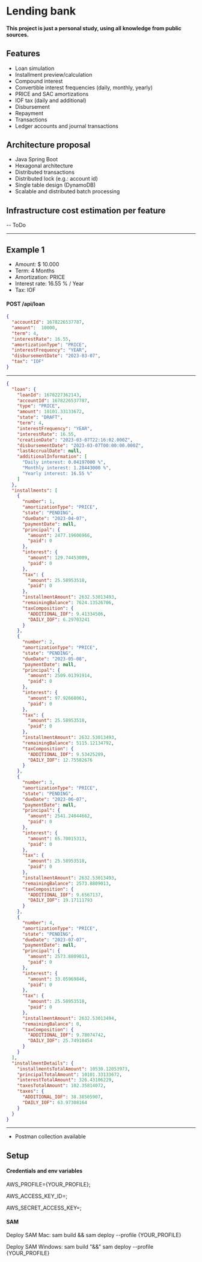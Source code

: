 # Lending bank
#### This project is just a personal study, using all knowledge from public sources.

## Features
- Loan simulation
- Installment preview/calculation
- Compound interest
- Convertible interest frequencies (daily, monthly, yearly)
- PRICE and SAC amortizations
- IOF tax (daily and additional)
- Disbursement
- Repayment
- Transactions
- Ledger accounts and journal transactions

## Architecture proposal
- Java Spring Boot
- Hexagonal architecture
- Distributed transactions
- Distributed lock (e.g.: account id)
- Single table design (DynamoDB)
- Scalable and distributed batch processing
## Infrastructure cost estimation per feature
-- ToDo 

--- 

## Example 1

- Amount: $ 10.000 
- Term: 4 Months
- Amortization: PRICE
- Interest rate: 16.55 % / Year
- Tax: IOF


#### POST /api/loan
```json
{
  "accountId": 1678226537787,
  "amount":  10000,
  "term": 4,
  "interestRate": 16.55,
  "amortizationType": "PRICE",
  "interestFrequency": "YEAR",
  "disbursementDate": "2023-03-07",
  "tax": "IOF"
}
```

--- 

```json
{
  "loan": {
    "loanId": 1678227362143,
    "accountId": 1678226537787,
    "type": "PRICE",
    "amount": 10101.33133672,
    "state": "DRAFT",
    "term": 4,
    "interestFrequency": "YEAR",
    "interestRate": 16.55,
    "creationDate": "2023-03-07T22:16:02.000Z",
    "disbursementDate": "2023-03-07T00:00:00.000Z",
    "lastAccrualDate": null,
    "additionalInformation": [
      "Daily interest: 0.04197000 %",
      "Monthly interest: 1.28443000 %",
      "Yearly interest: 16.55 %"
    ]
  },
  "installments": [
    {
      "number": 1,
      "amortizationType": "PRICE",
      "state": "PENDING",
      "dueDate": "2023-04-07",
      "paymentDate": null,
      "principal": {
        "amount": 2477.19606966,
        "paid": 0
      },
      "interest": {
        "amount": 129.74453009,
        "paid": 0
      },
      "tax": {
        "amount": 25.58953518,
        "paid": 0
      },
      "installmentAmount": 2632.53013493,
      "remainingBalance": 7624.13526706,
      "taxComposition": {
        "ADDITIONAL_IOF": 9.41334506,
        "DAILY_IOF": 6.29703241
      }
    },
    {
      "number": 2,
      "amortizationType": "PRICE",
      "state": "PENDING",
      "dueDate": "2023-05-08",
      "paymentDate": null,
      "principal": {
        "amount": 2509.01391914,
        "paid": 0
      },
      "interest": {
        "amount": 97.92668061,
        "paid": 0
      },
      "tax": {
        "amount": 25.58953518,
        "paid": 0
      },
      "installmentAmount": 2632.53013493,
      "remainingBalance": 5115.12134792,
      "taxComposition": {
        "ADDITIONAL_IOF": 9.53425289,
        "DAILY_IOF": 12.75582676
      }
    },
    {
      "number": 3,
      "amortizationType": "PRICE",
      "state": "PENDING",
      "dueDate": "2023-06-07",
      "paymentDate": null,
      "principal": {
        "amount": 2541.24044662,
        "paid": 0
      },
      "interest": {
        "amount": 65.70015313,
        "paid": 0
      },
      "tax": {
        "amount": 25.58953518,
        "paid": 0
      },
      "installmentAmount": 2632.53013493,
      "remainingBalance": 2573.8809013,
      "taxComposition": {
        "ADDITIONAL_IOF": 9.6567137,
        "DAILY_IOF": 19.17111793
      }
    },
    {
      "number": 4,
      "amortizationType": "PRICE",
      "state": "PENDING",
      "dueDate": "2023-07-07",
      "paymentDate": null,
      "principal": {
        "amount": 2573.8809013,
        "paid": 0
      },
      "interest": {
        "amount": 33.05969846,
        "paid": 0
      },
      "tax": {
        "amount": 25.58953518,
        "paid": 0
      },
      "installmentAmount": 2632.53013494,
      "remainingBalance": 0,
      "taxComposition": {
        "ADDITIONAL_IOF": 9.78074742,
        "DAILY_IOF": 25.74910454
      }
    }
  ],
  "installmentDetails": {
    "installmentsTotalAmount": 10530.12053973,
    "principalTotalAmount": 10101.33133672,
    "interestTotalAmount": 326.43106229,
    "taxesTotalAmount": 102.35814072,
    "taxes": {
      "ADDITIONAL_IOF": 38.38505907,
      "DAILY_IOF": 63.97308164
    }
  }
}
``` 
---
* Postman collection available

## Setup

#### Credentials and env variables

AWS_PROFILE={YOUR_PROFILE};

AWS_ACCESS_KEY_ID=;

AWS_SECRET_ACCESS_KEY=;

#### SAM

Deploy SAM Mac: sam build && sam deploy --profile {YOUR_PROFILE}

Deploy SAM Windows: sam build "&&" sam deploy --profile {YOUR_PROFILE}